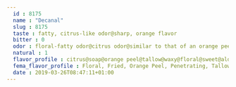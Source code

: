 ```yaml
---
  id : 8175
  name : "Decanal"
  slug : 8175
  taste : fatty, citrus-like odor@sharp, orange flavor
  bitter : 0
  odor : floral-fatty odor@citrus odor@similar to that of an orange peel@penetrating, sweet, waxy, floral, citrus, pronounced fatty odor that develops a floral character on dilution
  natural : 1
  flavor_profile : citrus@soap@orange peel@tallow@waxy@floral@sweet@aldehydic
  fema_flavor_profile : Floral, Fried, Orange Peel, Penetrating, Tallow
  date : 2019-03-26T08:47:11+01:00
---
```



